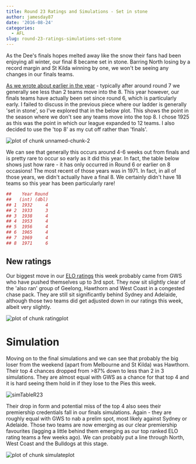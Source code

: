 ```yaml
---
title: Round 23 Ratings and Simulations - Set in stone
author: jamesday87
date: '2016-08-24'
categories:
  - AFL
slug: round-23-ratings-simulations-set-stone
---
```


As the Dee's finals hopes melted away like the snow their fans had been enjoying all winter, our final 8 became set in stone. Barring North losing by a record margin and St Kilda winning by one, we won't be seeing any changes in our finals teams.

<!-- more -->

[As we wrote about earlier in the year](http://plussixoneblog.com/2016/05/05/the-round-7-rule/) - typically after around round 7 we generally see less than 2 teams move into the 8. This year however, our finals teams have actually been set since round 6, which is particularly early. I failed to discuss in the previous piece where our ladder is generally 'set in stone', so I've explored that in the below plot. This shows the point in the season where we don't see any teams move into the top 8. I chose 1925 as this was the point in which our league expanded to 12 teams. I also decided to use the 'top 8' as my cut off rather than 'finals'.

![plot of chunk unnamed-chunk-2](http://plussixoneblog.com/wp-content/uploads/2016/08/unnamed-chunk-2-1-8.png)

We can see that generally this occurs around 4-6 weeks out from finals and is pretty rare to occur so early as it did this year. In fact, the table below shows just how rare - it has only occurred in Round 6 or earlier on 8 occasions! The most recent of those years was in 1971. In fact, in all of those years, we didn't actually have a final 8. We certainly didn't have 18 teams so this year has been particularly rare!

```r
##    Year Round
##   (int) (dbl)
## 1  1932     4
## 2  1933     3
## 3  1938     4
## 4  1953     4
## 5  1956     4
## 6  1965     4
## 7  1969     4
## 8  1971     6
```

## New ratings

Our biggest move in our [ELO ratings](http://plussixoneblog.com/elo-rating-system/) this week probably came from GWS who have pushed themselves up to 3rd spot. They now sit slightly clear of the 'also ran' group of Geelong, Hawthorn and West Coast in a congested chase pack. They are still sit significantly behind Sydney and Adelaide, although those two teams did get adjusted down in our ratings this week, albeit very slightly.

![plot of chunk ratingplot](http://plussixoneblog.com/wp-content/uploads/2016/08/ratingplot-1-1.png)

# Simulation

Moving on to the final simulations and we can see that probably the big loser from the weekend (apart from Melbourne and St Kilda) was Hawthorn. Their top 4 chances dropped from >87% down to less than 2 in 3 simulations. They are almost equal with GWS as a chance for that top 4 and it is hard seeing them hold in if they lose to the Pies this week.

![simTableR23](http://plussixoneblog.com/wp-content/uploads/2016/08/simTableR23.png)

Their drop in form and potential miss of the top 4 also sees their premiership credentials fall in our finals simulations. Again - they are roughly equal with GWS to nab a prelim spot, most likely against Sydney or Adelaide. Those two teams are now emerging as our clear premiership favourites (lagging a little behind them emerging as our top ranked ELO rating teams a few weeks ago). We can probably put a line through North, West Coast and the Bulldogs at this stage.

![plot of chunk simulateplot](http://plussixoneblog.com/wp-content/uploads/2016/08/simulateplot-1-1.png)[
](http://plussixoneblog.com/wp-content/uploads/2016/08/simTableR23.png)
